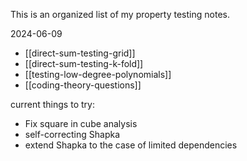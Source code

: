 This is an organized list of my property testing notes.


2024-06-09
- [[direct-sum-testing-grid]]
- [[direct-sum-testing-k-fold]]
- [[testing-low-degree-polynomials]]
- [[coding-theory-questions]]

current things to try:
- Fix square in cube analysis
- self-correcting Shapka
- extend Shapka to the case of limited dependencies
